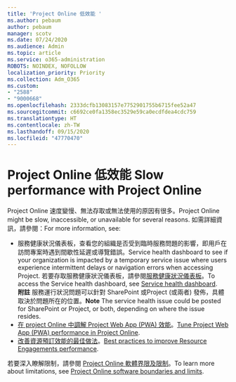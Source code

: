 ```yaml
---
title: 'Project Online 低效能 '
ms.author: pebaum
author: pebaum
manager: scotv
ms.date: 07/24/2020
ms.audience: Admin
ms.topic: article
ms.service: o365-administration
ROBOTS: NOINDEX, NOFOLLOW
localization_priority: Priority
ms.collection: Adm_O365
ms.custom:
- "2588"
- "9000668"
ms.openlocfilehash: 2333dcfb13083157e7752901755b6715fee52a47
ms.sourcegitcommit: c6692ce0fa1358ec3529e59ca0ecdfdea4cdc759
ms.translationtype: HT
ms.contentlocale: zh-TW
ms.lasthandoff: 09/15/2020
ms.locfileid: "47770470"
---
```

# <a name="slow-performance-with-project-online"></a><span data-ttu-id="81be5-102">Project Online 低效能 </span><span class="sxs-lookup"><span data-stu-id="81be5-102">Slow performance with Project Online</span></span>

<span data-ttu-id="81be5-103">Project Online 速度變慢、無法存取或無法使用的原因有很多。</span><span class="sxs-lookup"><span data-stu-id="81be5-103">Project Online might be slow, inaccessible, or unavailable for several reasons.</span></span> <span data-ttu-id="81be5-104">如需詳細資訊，請參閱：</span><span class="sxs-lookup"><span data-stu-id="81be5-104">For more information, see:</span></span>

- <span data-ttu-id="81be5-105">服務健康狀況儀表板，查看您的組織是否受到臨時服務問題的影響，即用戶在訪問專案時遇到間歇性延遲或導覽錯誤。</span><span class="sxs-lookup"><span data-stu-id="81be5-105">Service health dashboard to see if your organization is impacted by a temporary service issue where users experience intermittent delays or navigation errors when accessing Project.</span></span> <span data-ttu-id="81be5-106">若要存取服務健康狀況儀表板，請參閱[服務健康狀況儀表板](https://admin.microsoft.com/AdminPortal/Home#/servicehealth)。</span><span class="sxs-lookup"><span data-stu-id="81be5-106">To access the Service health dashboard, see [Service health dashboard](https://admin.microsoft.com/AdminPortal/Home#/servicehealth).</span></span></br>
    <span data-ttu-id="81be5-107">**附註** 服務運行狀況問題可以針對 SharePoint 或Project (或兩者) 發佈，具體取決於問題所在的位置。</span><span class="sxs-lookup"><span data-stu-id="81be5-107">**Note**  The service health issue could be posted for SharePoint or Project, or both, depending on where the issue resides.</span></span>
- <span data-ttu-id="81be5-108">[在 project Online 中調解 Project Web App (PWA) 效能](https://docs.microsoft.com/projectonline/tune-project-online-performance)。</span><span class="sxs-lookup"><span data-stu-id="81be5-108">[Tune Project Web App (PWA) performance in Project Online](https://docs.microsoft.com/projectonline/tune-project-online-performance).</span></span>
- <span data-ttu-id="81be5-109">[改善資源預訂效能的最佳做法](https://docs.microsoft.com/projectonline/best-practices-to-improve-resource-engagements-performance)。</span><span class="sxs-lookup"><span data-stu-id="81be5-109">[Best practices to improve Resource Engagements performance](https://docs.microsoft.com/projectonline/best-practices-to-improve-resource-engagements-performance).</span></span>

<span data-ttu-id="81be5-110">若要深入瞭解限制，請參閱 [Project Online 軟體界限及限制](https://docs.microsoft.com/projectonline/project-online-software-boundaries-and-limits)。</span><span class="sxs-lookup"><span data-stu-id="81be5-110">To learn more about limitations, see [Project Online software boundaries and limits](https://docs.microsoft.com/projectonline/project-online-software-boundaries-and-limits).</span></span>